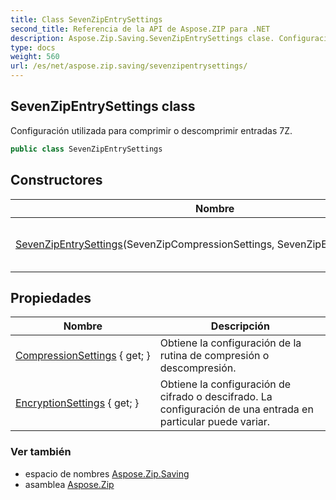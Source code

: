 ```yaml
---
title: Class SevenZipEntrySettings
second_title: Referencia de la API de Aspose.ZIP para .NET
description: Aspose.Zip.Saving.SevenZipEntrySettings clase. Configuración utilizada para comprimir o descomprimir entradas 7Z.
type: docs
weight: 560
url: /es/net/aspose.zip.saving/sevenzipentrysettings/
---
```

## SevenZipEntrySettings class

Configuración utilizada para comprimir o descomprimir entradas 7Z.

```csharp
public class SevenZipEntrySettings
```

## Constructores

| Nombre | Descripción |
| --- | --- |
| [SevenZipEntrySettings](sevenzipentrysettings/)(SevenZipCompressionSettings, SevenZipEncryptionSettings) | Inicializa una nueva instancia del`SevenZipEntrySettings` clase. |

## Propiedades

| Nombre | Descripción |
| --- | --- |
| [CompressionSettings](../../aspose.zip.saving/sevenzipentrysettings/compressionsettings/) { get; } | Obtiene la configuración de la rutina de compresión o descompresión. |
| [EncryptionSettings](../../aspose.zip.saving/sevenzipentrysettings/encryptionsettings/) { get; } | Obtiene la configuración de cifrado o descifrado. La configuración de una entrada en particular puede variar. |

### Ver también

* espacio de nombres [Aspose.Zip.Saving](../../aspose.zip.saving/)
* asamblea [Aspose.Zip](../../)


